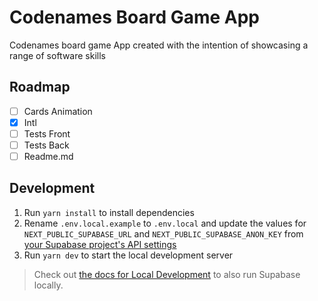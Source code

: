 # Codenames Board Game App

Codenames board game App created with the intention of showcasing a range of software skills

## Roadmap

- [ ] Cards Animation
- [x] Intl
- [ ] Tests Front
- [ ] Tests Back
- [ ] Readme.md

## Development

1. Run `yarn install` to install dependencies
1. Rename `.env.local.example` to `.env.local` and update the values for `NEXT_PUBLIC_SUPABASE_URL` and `NEXT_PUBLIC_SUPABASE_ANON_KEY` from [your Supabase project's API settings](https://app.supabase.com/project/_/settings/api)
1. Run `yarn dev` to start the local development server

> Check out [the docs for Local Development](https://supabase.com/docs/guides/getting-started/local-development) to also run Supabase locally.
